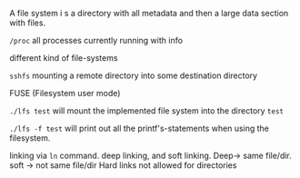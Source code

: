 A file system i s a directory with all metadata and then a large data section with files.

`/proc` all processes currently running  with info

different kind of file-systems

`sshfs` mounting a remote directory into some destination directory

FUSE (Filesystem user mode)

`./lfs test` will mount the implemented file system into the directory `test`

`./lfs -f test` will print out all the printf's-statements when using the filesystem.


linking via `ln` command. deep linking, and soft linking. Deep-> same file/dir. soft -> not same file/dir
Hard links not allowed for directories
